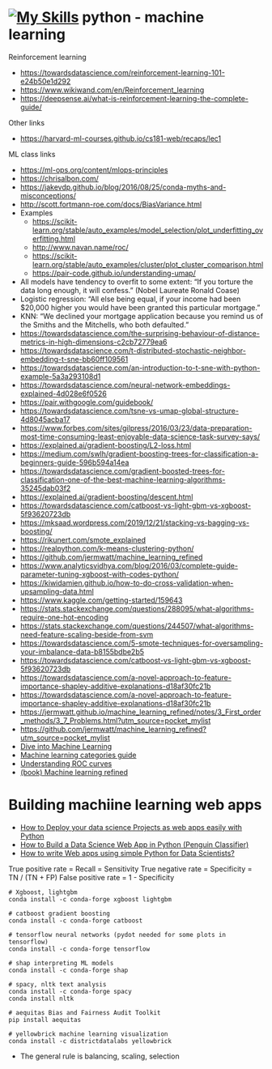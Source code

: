# [![My Skills](https://skills.thijs.gg/icons?i=py)](https://skills.thijs.gg) python - machine learning


Reinforcement learning
- https://towardsdatascience.com/reinforcement-learning-101-e24b50e1d292
- https://www.wikiwand.com/en/Reinforcement_learning
- https://deepsense.ai/what-is-reinforcement-learning-the-complete-guide/

Other links
- https://harvard-ml-courses.github.io/cs181-web/recaps/lec1

ML class links
- https://ml-ops.org/content/mlops-principles
- https://chrisalbon.com/
- https://jakevdp.github.io/blog/2016/08/25/conda-myths-and-misconceptions/
- http://scott.fortmann-roe.com/docs/BiasVariance.html
- Examples
	- https://scikit-learn.org/stable/auto_examples/model_selection/plot_underfitting_overfitting.html
	- http://www.navan.name/roc/
	- https://scikit-learn.org/stable/auto_examples/cluster/plot_cluster_comparison.html
	- https://pair-code.github.io/understanding-umap/
- All models have tendency to overfit to some extent: “If you torture the data long enough, it will confess.” (Nobel Laureate Ronald Coase)
- Logistic regression: “All else being equal, if your income had been $20,000 higher you would have been granted this particular mortgage.”
- KNN: “We declined your mortgage application because you remind us of the Smiths and the Mitchells, who both defaulted.”
- https://towardsdatascience.com/the-surprising-behaviour-of-distance-metrics-in-high-dimensions-c2cb72779ea6
- https://towardsdatascience.com/t-distributed-stochastic-neighbor-embedding-t-sne-bb60ff109561
- https://towardsdatascience.com/an-introduction-to-t-sne-with-python-example-5a3a293108d1
- https://towardsdatascience.com/neural-network-embeddings-explained-4d028e6f0526
- https://pair.withgoogle.com/guidebook/
- https://towardsdatascience.com/tsne-vs-umap-global-structure-4d8045acba17
- https://www.forbes.com/sites/gilpress/2016/03/23/data-preparation-most-time-consuming-least-enjoyable-data-science-task-survey-says/
- https://explained.ai/gradient-boosting/L2-loss.html
- https://medium.com/swlh/gradient-boosting-trees-for-classification-a-beginners-guide-596b594a14ea
- https://towardsdatascience.com/gradient-boosted-trees-for-classification-one-of-the-best-machine-learning-algorithms-35245dab03f2
- https://explained.ai/gradient-boosting/descent.html
- https://towardsdatascience.com/catboost-vs-light-gbm-vs-xgboost-5f93620723db
- https://mksaad.wordpress.com/2019/12/21/stacking-vs-bagging-vs-boosting/
- https://rikunert.com/smote_explained
- https://realpython.com/k-means-clustering-python/
- https://github.com/jermwatt/machine_learning_refined
- https://www.analyticsvidhya.com/blog/2016/03/complete-guide-parameter-tuning-xgboost-with-codes-python/
- https://kiwidamien.github.io/how-to-do-cross-validation-when-upsampling-data.html
- https://www.kaggle.com/getting-started/159643
- https://stats.stackexchange.com/questions/288095/what-algorithms-require-one-hot-encoding
- https://stats.stackexchange.com/questions/244507/what-algorithms-need-feature-scaling-beside-from-svm
- https://towardsdatascience.com/5-smote-techniques-for-oversampling-your-imbalance-data-b8155bdbe2b5
- https://towardsdatascience.com/catboost-vs-light-gbm-vs-xgboost-5f93620723db
- https://towardsdatascience.com/a-novel-approach-to-feature-importance-shapley-additive-explanations-d18af30fc21b
- https://towardsdatascience.com/a-novel-approach-to-feature-importance-shapley-additive-explanations-d18af30fc21b
- https://jermwatt.github.io/machine_learning_refined/notes/3_First_order_methods/3_7_Problems.html?utm_source=pocket_mylist
- https://github.com/jermwatt/machine_learning_refined?utm_source=pocket_mylist
- [Dive into Machine Learning](https://github.com/metjush/dive-into-machine-learning)
- [Machine learning categories guide](https://chart-studio.plotly.com/create/?fid=SolClover%3A40&utm_source=pocket_mylist#/)
- [Understanding ROC curves](http://www.navan.name/roc/?utm_source=pocket_mylist)
- [(book) Machine learning refined](https://jermwatt.github.io/machine_learning_refined/notes/)

# Building machiine learning web apps
- [How to Deploy your data science Projects as web apps easily with Python](https://towardsdatascience.com/how-to-deploy-your-data-science-as-web-apps-easily-with-python-955dd462a9b5)
- [How to Build a Data Science Web App in Python (Penguin Classifier)](https://towardsdatascience.com/how-to-build-a-data-science-web-app-in-python-penguin-classifier-2f101ac389f3)
- [How to write Web apps using simple Python for Data Scientists?](https://towardsdatascience.com/how-to-write-web-apps-using-simple-python-for-data-scientists-a227a1a01582)


True positive rate = Recall = Sensitivity
True negative rate = Specificity = TN / (TN + FP)
False positive rate = 1 - Specificity

``` shell
# Xgboost, lightgbm
conda install -c conda-forge xgboost lightgbm

# catboost gradient boosting 
conda install -c conda-forge catboost 

# tensorflow neural networks (pydot needed for some plots in tensorflow) 
conda install -c conda-forge tensorflow 

# shap interpreting ML models 
conda install -c conda-forge shap 

# spacy, nltk text analysis 
conda install -c conda-forge spacy 
conda install nltk 

# aequitas Bias and Fairness Audit Toolkit 
pip install aequitas 

# yellowbrick machine learning visualization 
conda install -c districtdatalabs yellowbrick
```

- The general rule is balancing, scaling, selection
